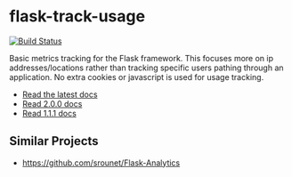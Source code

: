 flask-track-usage
=================

[![Build Status](https://travis-ci.org/ashcrow/flask-track-usage.png?branch=master)](https://travis-ci.org/ashcrow/flask-track-usage)

Basic metrics tracking for the Flask framework. This focuses more on ip addresses/locations rather than tracking specific users pathing through an application. No extra cookies or javascript is used for usage tracking.

* [Read the latest docs](http://flask-track-usage.readthedocs.io/en/latest/)
* [Read 2.0.0 docs](http://flask-track-usage.readthedocs.io/en/2.0.0/)
* [Read 1.1.1 docs](http://flask-track-usage.readthedocs.io/en/1.1.1/)

Similar Projects
----------------
* https://github.com/srounet/Flask-Analytics
